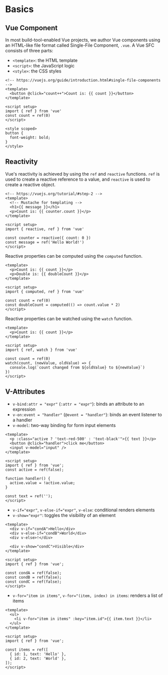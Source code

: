 # Basics

## Vue Component

In most build-tool-enabled Vue projects, we author Vue components using an
HTML-like file format called Single-File Component, `.vue`. A Vue SFC consists
of three parts:

- `<template>`: the HTML template
- `<script>`: the JavaScript logic
- `<style>`: the CSS styles

```vue
<!-- https://vuejs.org/guide/introduction.html#single-file-components -->
<template>
  <button @click="count++">Count is: {{ count }}</button>
</template>

<script setup>
import { ref } from 'vue'
const count = ref(0)
</script>

<style scoped>
button {
  font-weight: bold;
}
</style>
```

## Reactivity

Vue's reactivity is achieved by using the `ref` and `reactive` functions. `ref`
is used to create a reactive reference to a value, and `reactive` is used to
create a reactive object.

```vue
<!-- https://vuejs.org/tutorial/#step-2 -->
<template>
  <!-- Mustache for templating -->
  <h1>{{ message }}</h1>
  <p>Count is: {{ counter.count }}</p>
</template>

<script setup>
import { reactive, ref } from 'vue'

const counter = reactive({ count: 0 })
const message = ref('Hello World!')
</script>
```

Reactive properties can be computed using the `computed` function.

```vue
<template>
  <p>Count is: {{ count }}</p>
  <p>Double is: {{ doubleCount }}</p>
</template>

<script setup>
import { computed, ref } from 'vue'

const count = ref(0)
const doubleCount = computed(() => count.value * 2)
</script>
```

Reactive properties can be watched using the `watch` function.

```vue
<template>
  <p>Count is: {{ count }}</p>
</template>

<script setup>
import { ref, watch } from 'vue'

const count = ref(0)
watch(count, (newValue, oldValue) => {
  console.log(`count changed from ${oldValue} to ${newValue}`)
})
</script>
```

## V-Attributes

- `v-bind:attr = "expr"` (`:attr = "expr"`): binds an attribute to an expression
- `v-on:event = "handler"` (`@event = "handler"`): binds an event listener to a handler
- `v-model`: two-way binding for form input elements

```vue
<template>
  <p :class="active ? 'text-red-500' : 'text-black'">{{ text }}</p>
  <button @click="handler">click me</button>
  <input v-model="input" />
</template>

<script setup>
import { ref } from 'vue';
const active = ref(false);

function handler() {
  active.value = !active.value;
}

const text = ref('');
</script>
```

- `v-if="expr"`, `v-else-if="expr"`, `v-else`: conditional renders elements
- `v-show="expr"`: toggles the visibility of an element

```vue
<template>
  <div v-if="condA">Hello</div>
  <div v-else-if="condB">World</div>
  <div v-else>!</div>

  <div v-show="condC">Visible</div>
</template>

<script setup>
import { ref } from 'vue';

const condA = ref(false);
const condB = ref(false);
const condC = ref(false);
</script>
```

- `v-for="item in items"`, `v-for="(item, index) in items`: renders a list of items

```vue
<template>
  <ul>
    <li v-for="item in items" :key="item.id">{{ item.text }}</li>
  </ul>
</template>

<script setup>
import { ref } from 'vue';

const items = ref([
  { id: 1, text: 'Hello' },
  { id: 2, text: 'World' },
]);
</script>
```
